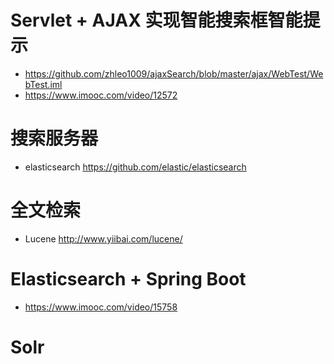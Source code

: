 # Servlet + AJAX 实现智能搜索框智能提示

- <https://github.com/zhleo1009/ajaxSearch/blob/master/ajax/WebTest/WebTest.iml>
- <https://www.imooc.com/video/12572>

# 搜索服务器

- elasticsearch <https://github.com/elastic/elasticsearch>

# 全文检索

- Lucene <http://www.yiibai.com/lucene/>

# Elasticsearch + Spring Boot

- <https://www.imooc.com/video/15758>

# Solr
